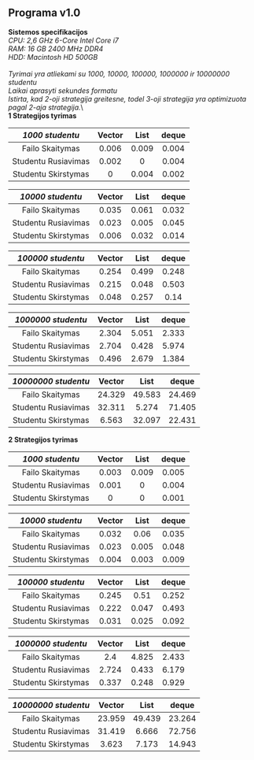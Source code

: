 ## Programa v1.0
**Sistemos specifikacijos**\
*CPU: 2,6 GHz 6-Core Intel Core i7*\
*RAM: 16 GB 2400 MHz DDR4*\
*HDD: Macintosh HD 500GB*\
\
*Tyrimai yra atliekami su 1000, 10000, 100000, 1000000 ir 10000000 studentu*\
*Laikai aprasyti sekundes formatu*\
*Istirta, kad 2-oji strategija greitesne, todel 3-oji strategija yra optimizuota pagal 2-aja strategija.*\ 
\
**1 Strategijos tyrimas**

| *1000 studentu* | Vector | List | deque |
|:-------------------:|:------------:|:-------------:|:------------:|
| Failo Skaitymas     | 0.006 | 0.009 | 0.004 |
| Studentu Rusiavimas | 0.002| 0 | 0.004 |
| Studentu Skirstymas | 0 | 0.004 | 0.002 |


| *10000 studentu* | Vector | List | deque |
|:-------------------:|:------------:|:-------------:|:------------:|
| Failo Skaitymas     | 0.035 | 0.061 | 0.032 |
| Studentu Rusiavimas | 0.023 | 0.005 | 0.045 |
| Studentu Skirstymas | 0.006 | 0.032 | 0.014 |


| *100000 studentu* | Vector | List | deque |
|:-------------------:|:------------:|:-------------:|:------------:|
| Failo Skaitymas     | 0.254 | 0.499 | 0.248 |
| Studentu Rusiavimas | 0.215 | 0.048 | 0.503 |
| Studentu Skirstymas | 0.048 | 0.257 | 0.14 |


| *1000000 studentu* | Vector | List | deque |
|:-------------------:|:------------:|:-------------:|:------------:|
| Failo Skaitymas     | 2.304 | 5.051 | 2.333 |
| Studentu Rusiavimas | 2.704 | 0.428 | 5.974 |
| Studentu Skirstymas | 0.496 | 2.679 | 1.384 |


| *10000000 studentu* | Vector | List | deque |
|:-------------------:|:------------:|:-------------:|:------------:|
| Failo Skaitymas     | 24.329 | 49.583 | 24.469 |
| Studentu Rusiavimas | 32.311 | 5.274 | 71.405 |
| Studentu Skirstymas | 6.563 | 32.097 | 22.431 |

**2 Strategijos tyrimas**

| *1000 studentu* | Vector | List | deque |
|:-------------------:|:------------:|:-------------:|:------------:|
| Failo Skaitymas     | 0.003| 0.009 | 0.005 |
| Studentu Rusiavimas | 0.001 | 0 | 0.004 |
| Studentu Skirstymas | 0| 0 | 0.001 |


| *10000 studentu* | Vector | List | deque |
|:-------------------:|:------------:|:-------------:|:------------:|
| Failo Skaitymas     | 0.032 | 0.06 | 0.035 |
| Studentu Rusiavimas | 0.023 | 0.005 | 0.048 |
| Studentu Skirstymas | 0.004 | 0.003 | 0.009 |


| *100000 studentu* | Vector | List | deque |
|:-------------------:|:------------:|:-------------:|:------------:|
| Failo Skaitymas     | 0.245 | 0.51 | 0.252 |
| Studentu Rusiavimas | 0.222 | 0.047 | 0.493 |
| Studentu Skirstymas | 0.031 | 0.025 | 0.092 |


| *1000000 studentu* | Vector | List | deque |
|:-------------------:|:------------:|:-------------:|:------------:|
| Failo Skaitymas     | 2.4 | 4.825 | 2.433 |
| Studentu Rusiavimas | 2.724 | 0.433 | 6.179 |
| Studentu Skirstymas | 0.337 | 0.248 | 0.929 |


| *10000000 studentu* | Vector | List | deque |
|:-------------------:|:------------:|:-------------:|:------------:|
| Failo Skaitymas     | 23.959 | 49.439| 23.264 |
| Studentu Rusiavimas | 31.419 | 6.666 | 72.756 |
| Studentu Skirstymas | 3.623 | 7.173 | 14.943 |
